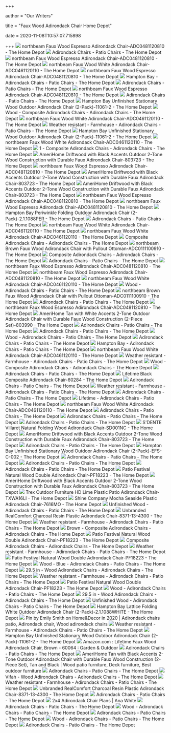 +++
        
author = "Our Writers"
        
title = "Faux Wood Adirondack Chair Home Depot"
        
date = 2020-11-08T10:57:07.715898
        
+++
[ ![](https://images.homedepot-static.com/productImages/1e3a13c7-1795-4ee7-9e5f-2b781ba8ce3d/svn/northbeam-composite-adirondack-chairs-adc0481120810-64_1000.jpg)](https://images.homedepot-static.com/productImages/1e3a13c7-1795-4ee7-9e5f-2b781ba8ce3d/svn/northbeam-composite-adirondack-chairs-adc0481120810-64_1000.jpg) northbeam Faux Wood Espresso Adirondack Chair-ADC0481120810 - The Home Depot
[ ![](https://images.homedepot-static.com/catalog/productImages/300/af/afb15c5c-dd18-4c7d-b7ea-31a19c0b827a_300.jpg)](https://images.homedepot-static.com/catalog/productImages/300/af/afb15c5c-dd18-4c7d-b7ea-31a19c0b827a_300.jpg) Adirondack Chairs - Patio Chairs - The Home Depot
[ ![](https://images.homedepot-static.com/productImages/ea274515-37ce-44b9-9635-25f23ca36b78/svn/northbeam-composite-adirondack-chairs-adc0481120810-c3_600.jpg)](https://images.homedepot-static.com/productImages/ea274515-37ce-44b9-9635-25f23ca36b78/svn/northbeam-composite-adirondack-chairs-adc0481120810-c3_600.jpg) northbeam Faux Wood Espresso Adirondack Chair-ADC0481120810 - The Home Depot
[ ![](https://images.homedepot-static.com/productImages/e34ae361-f6d9-4c15-92f3-13f2126193b4/svn/northbeam-composite-adirondack-chairs-adc0461120110-64_1000.jpg)](https://images.homedepot-static.com/productImages/e34ae361-f6d9-4c15-92f3-13f2126193b4/svn/northbeam-composite-adirondack-chairs-adc0461120110-64_1000.jpg) northbeam Faux Wood White Adirondack Chair-ADC0461120110 - The Home Depot
[ ![](https://images.homedepot-static.com/productImages/86dc78d2-b173-4ab1-9303-064646437f48/svn/northbeam-composite-adirondack-chairs-adc0481120810-4f_600.jpg)](https://images.homedepot-static.com/productImages/86dc78d2-b173-4ab1-9303-064646437f48/svn/northbeam-composite-adirondack-chairs-adc0481120810-4f_600.jpg) northbeam Faux Wood Espresso Adirondack Chair-ADC0481120810 - The Home Depot
[ ![](https://images.homedepot-static.com/productImages/d3f26095-4283-47a0-96fc-fa6252ffd7e6/svn/hampton-bay-wood-adirondack-chairs-2-1-1088red-64_1000.jpg)](https://images.homedepot-static.com/productImages/d3f26095-4283-47a0-96fc-fa6252ffd7e6/svn/hampton-bay-wood-adirondack-chairs-2-1-1088red-64_1000.jpg) Hampton Bay - Adirondack Chairs - Patio Chairs - The Home Depot
[ ![](https://images.homedepot-static.com/productImages/3bdc7265-0f4a-4e32-8c3d-fccfb485f7d0/svn/leisure-season-plastic-adirondack-chairs-ac7105-64_400.jpg)](https://images.homedepot-static.com/productImages/3bdc7265-0f4a-4e32-8c3d-fccfb485f7d0/svn/leisure-season-plastic-adirondack-chairs-ac7105-64_400.jpg) Adirondack Chairs - Patio Chairs - The Home Depot
[ ![](https://images.homedepot-static.com/productImages/ae18b496-51f4-434a-849c-a54bddec9f5a/svn/northbeam-composite-adirondack-chairs-adc0481120810-44_600.jpg)](https://images.homedepot-static.com/productImages/ae18b496-51f4-434a-849c-a54bddec9f5a/svn/northbeam-composite-adirondack-chairs-adc0481120810-44_600.jpg) northbeam Faux Wood Espresso Adirondack Chair-ADC0481120810 - The Home Depot
[ ![](https://images.homedepot-static.com/productImages/bda8c396-7366-4e8a-8454-0d6d3f58ffa5/svn/keter-plastic-adirondack-chairs-246668-64_400.jpg)](https://images.homedepot-static.com/productImages/bda8c396-7366-4e8a-8454-0d6d3f58ffa5/svn/keter-plastic-adirondack-chairs-246668-64_400.jpg) Adirondack Chairs - Patio Chairs - The Home Depot
[ ![](https://images.homedepot-static.com/productImages/cd1a9e24-c92d-42f2-a282-131ded1dead9/svn/hampton-bay-wood-adirondack-chairs-11061-2-64_600.jpg)](https://images.homedepot-static.com/productImages/cd1a9e24-c92d-42f2-a282-131ded1dead9/svn/hampton-bay-wood-adirondack-chairs-11061-2-64_600.jpg) Hampton Bay Unfinished Stationary Wood Outdoor Adirondack Chair  (2-Pack)-11061-2 - The Home Depot
[ ![](https://images.homedepot-static.com/productImages/30ec2271-fbd4-4975-8fdf-58843939282f/svn/composite-adirondack-chairs-adc0111100910-64_400.jpg)](https://images.homedepot-static.com/productImages/30ec2271-fbd4-4975-8fdf-58843939282f/svn/composite-adirondack-chairs-adc0111100910-64_400.jpg) Wood - Composite Adirondack Chairs - Adirondack Chairs - The Home Depot
[ ![](https://images.homedepot-static.com/productImages/f8368d52-a9f8-488f-a9af-96659050c297/svn/northbeam-composite-adirondack-chairs-adc0461120110-c3_600.jpg)](https://images.homedepot-static.com/productImages/f8368d52-a9f8-488f-a9af-96659050c297/svn/northbeam-composite-adirondack-chairs-adc0461120110-c3_600.jpg) northbeam Faux Wood White Adirondack Chair-ADC0461120110 - The Home Depot
[ ![](https://images.homedepot-static.com/productImages/d735a4a7-d0f8-4880-923b-cfc4e3e3ad15/svn/trex-outdoor-furniture-plastic-adirondack-chairs-txa15vl-64_1000.jpg)](https://images.homedepot-static.com/productImages/d735a4a7-d0f8-4880-923b-cfc4e3e3ad15/svn/trex-outdoor-furniture-plastic-adirondack-chairs-txa15vl-64_1000.jpg) Weather resistant - Farmhouse - Adirondack Chairs - Patio Chairs - The Home  Depot
[ ![](https://images.homedepot-static.com/productImages/96dcbaff-c2a8-4cab-940b-59f4e4e656a1/svn/hampton-bay-wood-adirondack-chairs-11061-2-40_600.jpg)](https://images.homedepot-static.com/productImages/96dcbaff-c2a8-4cab-940b-59f4e4e656a1/svn/hampton-bay-wood-adirondack-chairs-11061-2-40_600.jpg) Hampton Bay Unfinished Stationary Wood Outdoor Adirondack Chair  (2-Pack)-11061-2 - The Home Depot
[ ![](https://images.homedepot-static.com/productImages/8115d057-eb6b-42a4-8f38-089592d7ca18/svn/northbeam-composite-adirondack-chairs-adc0461120110-44_600.jpg)](https://images.homedepot-static.com/productImages/8115d057-eb6b-42a4-8f38-089592d7ca18/svn/northbeam-composite-adirondack-chairs-adc0461120110-44_600.jpg) northbeam Faux Wood White Adirondack Chair-ADC0461120110 - The Home Depot
[ ![](https://images.homedepot-static.com/productImages/984e542b-02c1-46ce-9eea-c88e75eebbf0/svn/s-dente-composite-adirondack-chairs-sd001wn-64_1000.jpg)](https://images.homedepot-static.com/productImages/984e542b-02c1-46ce-9eea-c88e75eebbf0/svn/s-dente-composite-adirondack-chairs-sd001wn-64_1000.jpg) 1 - Composite Adirondack Chairs - Adirondack Chairs - The Home Depot
[ ![](https://images.homedepot-static.com/productImages/d3d0d77e-44f0-4826-926e-932753bd3e68/svn/amerihome-composite-adirondack-chairs-803723-64_600.jpg)](https://images.homedepot-static.com/productImages/d3d0d77e-44f0-4826-926e-932753bd3e68/svn/amerihome-composite-adirondack-chairs-803723-64_600.jpg) AmeriHome Driftwood with Black Accents Outdoor 2-Tone Wood Construction  with Durable Faux Adirondack Chair-803723 - The Home Depot
[ ![](https://images.homedepot-static.com/productImages/bc0d3682-b1b2-472d-a480-56d0c5890ef2/svn/northbeam-composite-adirondack-chairs-adc0481120810-fa_600.jpg)](https://images.homedepot-static.com/productImages/bc0d3682-b1b2-472d-a480-56d0c5890ef2/svn/northbeam-composite-adirondack-chairs-adc0481120810-fa_600.jpg) northbeam Faux Wood Espresso Adirondack Chair-ADC0481120810 - The Home Depot
[ ![](https://images.homedepot-static.com/productImages/4e1248f7-e521-4433-b506-079cdd50698c/svn/amerihome-composite-adirondack-chairs-803723-c3_600.jpg)](https://images.homedepot-static.com/productImages/4e1248f7-e521-4433-b506-079cdd50698c/svn/amerihome-composite-adirondack-chairs-803723-c3_600.jpg) AmeriHome Driftwood with Black Accents Outdoor 2-Tone Wood Construction  with Durable Faux Adirondack Chair-803723 - The Home Depot
[ ![](https://images.homedepot-static.com/productImages/32c61dff-9e31-47e4-bd82-0e8c9eed6e01/svn/amerihome-composite-adirondack-chairs-803723-31_600.jpg)](https://images.homedepot-static.com/productImages/32c61dff-9e31-47e4-bd82-0e8c9eed6e01/svn/amerihome-composite-adirondack-chairs-803723-31_600.jpg) AmeriHome Driftwood with Black Accents Outdoor 2-Tone Wood Construction  with Durable Faux Adirondack Chair-803723 - The Home Depot
[ ![](https://images.homedepot-static.com/productImages/62f7ba04-b464-480a-9c6e-3da2aa88cd12/svn/northbeam-composite-adirondack-chairs-adc0481120810-66_600.jpg)](https://images.homedepot-static.com/productImages/62f7ba04-b464-480a-9c6e-3da2aa88cd12/svn/northbeam-composite-adirondack-chairs-adc0481120810-66_600.jpg) northbeam Faux Wood Espresso Adirondack Chair-ADC0481120810 - The Home Depot
[ ![](https://images.homedepot-static.com/productImages/834b986d-6fc2-4041-a6ce-1d5f4cd109b8/svn/northbeam-composite-adirondack-chairs-adc0481120810-76_600.jpg)](https://images.homedepot-static.com/productImages/834b986d-6fc2-4041-a6ce-1d5f4cd109b8/svn/northbeam-composite-adirondack-chairs-adc0481120810-76_600.jpg) northbeam Faux Wood Espresso Adirondack Chair-ADC0481120810 - The Home Depot
[ ![](https://images.homedepot-static.com/productImages/6aeb58f6-50c4-4295-97d8-4c4ad470ce0a/svn/hampton-bay-wood-adirondack-chairs-2-1-1088per-64_600.jpg)](https://images.homedepot-static.com/productImages/6aeb58f6-50c4-4295-97d8-4c4ad470ce0a/svn/hampton-bay-wood-adirondack-chairs-2-1-1088per-64_600.jpg) Hampton Bay Periwinkle Folding Outdoor Adirondack Chair  (2-Pack)-2.1.1088PER - The Home Depot
[ ![](https://images.homedepot-static.com/catalog/productImages/300/79/79f5a408-c00f-4606-a85d-cb8526e9dbea_300.jpg)](https://images.homedepot-static.com/catalog/productImages/300/79/79f5a408-c00f-4606-a85d-cb8526e9dbea_300.jpg) Adirondack Chairs - Patio Chairs - The Home Depot
[ ![](https://images.homedepot-static.com/productImages/036d68f3-a0db-4f99-9590-8f1b9d2d7f2b/svn/northbeam-composite-adirondack-chairs-adc0461120110-1f_600.jpg)](https://images.homedepot-static.com/productImages/036d68f3-a0db-4f99-9590-8f1b9d2d7f2b/svn/northbeam-composite-adirondack-chairs-adc0461120110-1f_600.jpg) northbeam Faux Wood White Adirondack Chair-ADC0461120110 - The Home Depot
[ ![](https://images.homedepot-static.com/productImages/658fab67-751d-4c5c-ae4c-95ffd688db0d/svn/northbeam-composite-adirondack-chairs-adc0461120110-4f_600.jpg)](https://images.homedepot-static.com/productImages/658fab67-751d-4c5c-ae4c-95ffd688db0d/svn/northbeam-composite-adirondack-chairs-adc0461120110-4f_600.jpg) northbeam Faux Wood White Adirondack Chair-ADC0461120110 - The Home Depot
[ ![](https://images.homedepot-static.com/productImages/6f0d78ad-79c2-4b9d-9994-51c7e80a94f1/svn/patio-sense-composite-adirondack-chairs-62430-64_1000.jpg)](https://images.homedepot-static.com/productImages/6f0d78ad-79c2-4b9d-9994-51c7e80a94f1/svn/patio-sense-composite-adirondack-chairs-62430-64_1000.jpg) Composite Adirondack Chairs - Adirondack Chairs - The Home Depot
[ ![](https://images.homedepot-static.com/productImages/1f33d3d1-0c55-4ea0-84ba-5e96380f8f76/svn/composite-adirondack-chairs-adc0111100910-c3_600.jpg)](https://images.homedepot-static.com/productImages/1f33d3d1-0c55-4ea0-84ba-5e96380f8f76/svn/composite-adirondack-chairs-adc0111100910-c3_600.jpg) northbeam Brown Faux Wood Adirondack Chair with Pullout  Ottoman-ADC0111100910 - The Home Depot
[ ![](https://images.homedepot-static.com/productImages/4474d2d6-db8b-4584-a0ed-d05071c41446/svn/island-retreat-composite-adirondack-chairs-nu3222tk-64_1000.jpg)](https://images.homedepot-static.com/productImages/4474d2d6-db8b-4584-a0ed-d05071c41446/svn/island-retreat-composite-adirondack-chairs-nu3222tk-64_1000.jpg) Composite Adirondack Chairs - Adirondack Chairs - The Home Depot
[ ![](https://images.homedepot-static.com/productImages/b9cd4854-925d-4ca4-be69-0054357c44b8/svn/shine-company-wood-adirondack-chairs-4617n-64_400.jpg)](https://images.homedepot-static.com/productImages/b9cd4854-925d-4ca4-be69-0054357c44b8/svn/shine-company-wood-adirondack-chairs-4617n-64_400.jpg) Adirondack Chairs - Patio Chairs - The Home Depot
[ ![](https://images.homedepot-static.com/productImages/6b77312d-3f46-49af-8d19-7702de0ac482/svn/durogreen-plastic-adirondack-chairs-tac80202pkwh-64_300.jpg)](https://images.homedepot-static.com/productImages/6b77312d-3f46-49af-8d19-7702de0ac482/svn/durogreen-plastic-adirondack-chairs-tac80202pkwh-64_300.jpg) northbeam Faux Wood Espresso Adirondack Chair-ADC0481120810 - The Home Depot
[ ![](https://images.homedepot-static.com/productImages/0a2b02a9-7ec0-4328-98a7-df4a7ea6aaad/svn/northbeam-composite-adirondack-chairs-adc0481120810-1f_600.jpg)](https://images.homedepot-static.com/productImages/0a2b02a9-7ec0-4328-98a7-df4a7ea6aaad/svn/northbeam-composite-adirondack-chairs-adc0481120810-1f_600.jpg) northbeam Faux Wood Espresso Adirondack Chair-ADC0481120810 - The Home Depot
[ ![](https://images.homedepot-static.com/productImages/ee7c9af9-9845-455d-ae0b-4de5db7158d2/svn/northbeam-composite-adirondack-chairs-adc0461120110-76_600.jpg)](https://images.homedepot-static.com/productImages/ee7c9af9-9845-455d-ae0b-4de5db7158d2/svn/northbeam-composite-adirondack-chairs-adc0461120110-76_600.jpg) northbeam Faux Wood White Adirondack Chair-ADC0461120110 - The Home Depot
[ ![](https://images.homedepot-static.com/catalog/productImages/300/88/88820259-6733-4a39-b384-ae8060fd5621_300.jpg)](https://images.homedepot-static.com/catalog/productImages/300/88/88820259-6733-4a39-b384-ae8060fd5621_300.jpg) Wood - Adirondack Chairs - Patio Chairs - The Home Depot
[ ![](https://images.homedepot-static.com/productImages/48ef7dd5-3bbe-44ce-8b57-7214e29b80a0/svn/composite-adirondack-chairs-adc0111100910-4f_600.jpg)](https://images.homedepot-static.com/productImages/48ef7dd5-3bbe-44ce-8b57-7214e29b80a0/svn/composite-adirondack-chairs-adc0111100910-4f_600.jpg) northbeam Brown Faux Wood Adirondack Chair with Pullout  Ottoman-ADC0111100910 - The Home Depot
[ ![](https://images.homedepot-static.com/productImages/f2d42998-2ad8-4d52-8b5b-9d48c3d2594d/svn/polywood-plastic-adirondack-chairs-ad220bl-64_400.jpg)](https://images.homedepot-static.com/productImages/f2d42998-2ad8-4d52-8b5b-9d48c3d2594d/svn/polywood-plastic-adirondack-chairs-ad220bl-64_400.jpg) Adirondack Chairs - Patio Chairs - The Home Depot
[ ![](https://images.homedepot-static.com/productImages/24d7d04b-93dc-4960-b300-b0f135528533/svn/american-furniture-classics-composite-adirondack-chairs-519lgb-64_300.jpg)](https://images.homedepot-static.com/productImages/24d7d04b-93dc-4960-b300-b0f135528533/svn/american-furniture-classics-composite-adirondack-chairs-519lgb-64_300.jpg) northbeam Faux Wood Espresso Adirondack Chair-ADC0481120810 - The Home Depot
[ ![](https://images.homedepot-static.com/productImages/f35e1dcc-1aa0-4988-9f57-a978a238dcda/svn/tan-and-white-amerihome-accent-chairs-803990-64_600.jpg)](https://images.homedepot-static.com/productImages/f35e1dcc-1aa0-4988-9f57-a978a238dcda/svn/tan-and-white-amerihome-accent-chairs-803990-64_600.jpg) AmeriHome Tan with White Accents 2-Tone Outdoor Adirondack Chair with  Durable Faux Wood Construction (2-Piece Set)-803990 - The Home Depot
[ ![](https://images.homedepot-static.com/productImages/2c067d4e-512d-4020-835b-3261caf7a64a/svn/walker-edison-furniture-company-wood-adirondack-chairs-hdwacdb-64_400.jpg)](https://images.homedepot-static.com/productImages/2c067d4e-512d-4020-835b-3261caf7a64a/svn/walker-edison-furniture-company-wood-adirondack-chairs-hdwacdb-64_400.jpg) Adirondack Chairs - Patio Chairs - The Home Depot
[ ![](https://images.homedepot-static.com/productImages/f3ecf267-22b8-4c91-b6e2-830cd25239f9/svn/highwood-plastic-adirondack-chairs-ad-chl1-tau-e4_400.jpg)](https://images.homedepot-static.com/productImages/f3ecf267-22b8-4c91-b6e2-830cd25239f9/svn/highwood-plastic-adirondack-chairs-ad-chl1-tau-e4_400.jpg) Adirondack Chairs - Patio Chairs - The Home Depot
[ ![](https://images.homedepot-static.com/catalog/productImages/300/2e/2ed43931-9733-431d-a766-f64ab2b180a3_300.jpg)](https://images.homedepot-static.com/catalog/productImages/300/2e/2ed43931-9733-431d-a766-f64ab2b180a3_300.jpg) Wood - Adirondack Chairs - Patio Chairs - The Home Depot
[ ![](https://images.homedepot-static.com/productImages/351e15df-9f39-467f-9a8e-b97e6c2c8f26/svn/outsunny-wood-adirondack-chairs-84b-285rd-64_400.jpg)](https://images.homedepot-static.com/productImages/351e15df-9f39-467f-9a8e-b97e6c2c8f26/svn/outsunny-wood-adirondack-chairs-84b-285rd-64_400.jpg) Adirondack Chairs - Patio Chairs - The Home Depot
[ ![](https://images.homedepot-static.com/productImages/065cb4ef-d3af-4e65-9c2f-7296e9d8b344/svn/hampton-bay-wood-adirondack-chairs-2-1-1088gra-64_1000.jpg)](https://images.homedepot-static.com/productImages/065cb4ef-d3af-4e65-9c2f-7296e9d8b344/svn/hampton-bay-wood-adirondack-chairs-2-1-1088gra-64_1000.jpg) Hampton Bay - Adirondack Chairs - Patio Chairs - The Home Depot
[ ![](https://images.homedepot-static.com/productImages/b1f4e114-3805-44b7-be19-c400f63a5f1a/svn/northbeam-composite-adirondack-chairs-adc0461120110-66_600.jpg)](https://images.homedepot-static.com/productImages/b1f4e114-3805-44b7-be19-c400f63a5f1a/svn/northbeam-composite-adirondack-chairs-adc0461120110-66_600.jpg) northbeam Faux Wood White Adirondack Chair-ADC0461120110 - The Home Depot
[ ![](https://images.homedepot-static.com/productImages/46c88817-fc9a-4f5b-a7eb-a13e9b7e8e04/svn/hanover-plastic-adirondack-chairs-hvlnr10wh-64_1000.jpg)](https://images.homedepot-static.com/productImages/46c88817-fc9a-4f5b-a7eb-a13e9b7e8e04/svn/hanover-plastic-adirondack-chairs-hvlnr10wh-64_1000.jpg) Weather resistant - Farmhouse - Adirondack Chairs - Patio Chairs - The Home  Depot
[ ![](https://images.homedepot-static.com/productImages/6795049c-1522-4a48-990e-e9e28c952453/svn/lakeland-mills-composite-adirondack-chairs-cfu129-64_400.jpg)](https://images.homedepot-static.com/productImages/6795049c-1522-4a48-990e-e9e28c952453/svn/lakeland-mills-composite-adirondack-chairs-cfu129-64_400.jpg) Wood - Composite Adirondack Chairs - Adirondack Chairs - The Home Depot
[ ![](https://images.homedepot-static.com/productImages/cb1abe21-5382-492b-b8ee-f2a3a02306b4/svn/polywood-plastic-adirondack-chairs-ad440gy-e4_400.jpg)](https://images.homedepot-static.com/productImages/cb1abe21-5382-492b-b8ee-f2a3a02306b4/svn/polywood-plastic-adirondack-chairs-ad440gy-e4_400.jpg) Adirondack Chairs - Patio Chairs - The Home Depot
[ ![](https://images.homedepot-static.com/productImages/584da9a4-69fc-475c-89ab-3e53df11de48/svn/lifetime-composite-adirondack-chairs-60284-64_600.jpg)](https://images.homedepot-static.com/productImages/584da9a4-69fc-475c-89ab-3e53df11de48/svn/lifetime-composite-adirondack-chairs-60284-64_600.jpg) Lifetime Black Composite Adirondack Chair-60284 - The Home Depot
[ ![](https://images.homedepot-static.com/productImages/adfc2340-78f2-417f-9f6a-a796c793c021/svn/highwood-plastic-adirondack-chairs-ad-chrad02-red-e4_400.jpg)](https://images.homedepot-static.com/productImages/adfc2340-78f2-417f-9f6a-a796c793c021/svn/highwood-plastic-adirondack-chairs-ad-chrad02-red-e4_400.jpg) Adirondack Chairs - Patio Chairs - The Home Depot
[ ![](https://images.homedepot-static.com/productImages/fab47eec-6dbd-4c3f-b353-bcd506b26720/svn/cambridge-casual-wood-adirondack-chairs-hd-240309t-64_1000.jpg)](https://images.homedepot-static.com/productImages/fab47eec-6dbd-4c3f-b353-bcd506b26720/svn/cambridge-casual-wood-adirondack-chairs-hd-240309t-64_1000.jpg) Weather resistant - Farmhouse - Adirondack Chairs - Patio Chairs - The Home  Depot
[ ![](https://images.homedepot-static.com/productImages/0d6ee8b7-d216-4c98-bd72-1d796d5a1f5b/svn/durogreen-plastic-adirondack-chairs-tac8020aoww-64_400.jpg)](https://images.homedepot-static.com/productImages/0d6ee8b7-d216-4c98-bd72-1d796d5a1f5b/svn/durogreen-plastic-adirondack-chairs-tac8020aoww-64_400.jpg) Adirondack Chairs - Patio Chairs - The Home Depot
[ ![](https://images.homedepot-static.com/productImages/4e42409b-e412-4dbf-915c-22fae180624f/svn/lifetime-composite-adirondack-chairs-60294-64_400.jpg)](https://images.homedepot-static.com/productImages/4e42409b-e412-4dbf-915c-22fae180624f/svn/lifetime-composite-adirondack-chairs-60294-64_400.jpg) Lifetime - Adirondack Chairs - Patio Chairs - The Home Depot
[ ![](https://images.homedepot-static.com/productImages/67a71615-39c0-47a4-b093-b688bacb53c4/svn/northbeam-composite-adirondack-chairs-adc0461120110-fa_600.jpg)](https://images.homedepot-static.com/productImages/67a71615-39c0-47a4-b093-b688bacb53c4/svn/northbeam-composite-adirondack-chairs-adc0461120110-fa_600.jpg) northbeam Faux Wood White Adirondack Chair-ADC0461120110 - The Home Depot
[ ![](https://images.homedepot-static.com/productImages/7c265ee0-698f-44d8-8440-3e3511716762/svn/noble-house-wood-adirondack-chairs-40720-64_400.jpg)](https://images.homedepot-static.com/productImages/7c265ee0-698f-44d8-8440-3e3511716762/svn/noble-house-wood-adirondack-chairs-40720-64_400.jpg) Adirondack Chairs - Patio Chairs - The Home Depot
[ ![](https://images.homedepot-static.com/productImages/b5c60503-860c-4287-8d36-eb938be7af83/svn/durogreen-plastic-adirondack-chairs-br3529bl-64_400.jpg)](https://images.homedepot-static.com/productImages/b5c60503-860c-4287-8d36-eb938be7af83/svn/durogreen-plastic-adirondack-chairs-br3529bl-64_400.jpg) Adirondack Chairs - Patio Chairs - The Home Depot
[ ![](https://images.homedepot-static.com/productImages/8a9facbd-b610-4b52-ba10-7760614dfae3/svn/durogreen-plastic-adirondack-chairs-tac80204pkblww-64_400.jpg)](https://images.homedepot-static.com/productImages/8a9facbd-b610-4b52-ba10-7760614dfae3/svn/durogreen-plastic-adirondack-chairs-tac80204pkblww-64_400.jpg) Adirondack Chairs - Patio Chairs - The Home Depot
[ ![](https://images.homedepot-static.com/productImages/42405586-344f-4698-8bb5-341e8d338f5c/svn/s-dente-composite-adirondack-chairs-sd001nc-64_600.jpg)](https://images.homedepot-static.com/productImages/42405586-344f-4698-8bb5-341e8d338f5c/svn/s-dente-composite-adirondack-chairs-sd001nc-64_600.jpg) S'DENTE Villaret Natural Folding Wood Adirondack Chair-SD001NC - The Home  Depot
[ ![](https://images.homedepot-static.com/productImages/46b6819e-1307-484d-9a39-ba255c675d9c/svn/amerihome-composite-adirondack-chairs-803723-4f_600.jpg)](https://images.homedepot-static.com/productImages/46b6819e-1307-484d-9a39-ba255c675d9c/svn/amerihome-composite-adirondack-chairs-803723-4f_600.jpg) AmeriHome Driftwood with Black Accents Outdoor 2-Tone Wood Construction  with Durable Faux Adirondack Chair-803723 - The Home Depot
[ ![](https://images.homedepot-static.com/productImages/75bed864-77f6-437c-aa9b-d924463da4c7/svn/w-unlimited-wood-adirondack-chairs-sw1912rd-64_400.jpg)](https://images.homedepot-static.com/productImages/75bed864-77f6-437c-aa9b-d924463da4c7/svn/w-unlimited-wood-adirondack-chairs-sw1912rd-64_400.jpg) Adirondack Chairs - Patio Chairs - The Home Depot
[ ![](https://images.homedepot-static.com/productImages/0232f5d8-cf4a-44d8-9d44-65d27461fcdf/svn/hampton-bay-wood-adirondack-chairs-efs-c-002-64_600.jpg)](https://images.homedepot-static.com/productImages/0232f5d8-cf4a-44d8-9d44-65d27461fcdf/svn/hampton-bay-wood-adirondack-chairs-efs-c-002-64_600.jpg) Hampton Bay Unfinished Stationary Wood Outdoor Adirondack Chair  (2-Pack)-EFS-C-002 - The Home Depot
[ ![](https://images.homedepot-static.com/productImages/ca5a7ea9-af02-4511-bbf0-22fc0c03532f/svn/wood-adirondack-chairs-0102hh21pa-e4_400.jpg)](https://images.homedepot-static.com/productImages/ca5a7ea9-af02-4511-bbf0-22fc0c03532f/svn/wood-adirondack-chairs-0102hh21pa-e4_400.jpg) Adirondack Chairs - Patio Chairs - The Home Depot
[ ![](https://images.homedepot-static.com/productImages/360d8be5-9867-4dfe-9d7c-b53aed74563e/svn/northbeam-plastic-adirondack-chairs-adc0561120810-64_400.jpg)](https://images.homedepot-static.com/productImages/360d8be5-9867-4dfe-9d7c-b53aed74563e/svn/northbeam-plastic-adirondack-chairs-adc0561120810-64_400.jpg) Adirondack Chairs - Patio Chairs - The Home Depot
[ ![](https://images.homedepot-static.com/productImages/8beeb326-b861-4d21-8c35-3275a8c048f3/svn/highwood-plastic-adirondack-chairs-ad-king1-tau-64_400.jpg)](https://images.homedepot-static.com/productImages/8beeb326-b861-4d21-8c35-3275a8c048f3/svn/highwood-plastic-adirondack-chairs-ad-king1-tau-64_400.jpg) Adirondack Chairs - Patio Chairs - The Home Depot
[ ![](https://images.homedepot-static.com/productImages/62d35f04-79ae-4c65-a008-ab22a2b0dbe4/svn/patio-festival-wood-adirondack-chairs-pf18223-64_1000.jpg)](https://images.homedepot-static.com/productImages/62d35f04-79ae-4c65-a008-ab22a2b0dbe4/svn/patio-festival-wood-adirondack-chairs-pf18223-64_1000.jpg) Patio Festival Natural Wood Double Adirondack Chair-PF18223 - The Home Depot
[ ![](https://images.homedepot-static.com/productImages/9d86fff7-ef3d-4757-84f4-9ed76200bb38/svn/amerihome-composite-adirondack-chairs-803723-1f_600.jpg)](https://images.homedepot-static.com/productImages/9d86fff7-ef3d-4757-84f4-9ed76200bb38/svn/amerihome-composite-adirondack-chairs-803723-1f_600.jpg) AmeriHome Driftwood with Black Accents Outdoor 2-Tone Wood Construction  with Durable Faux Adirondack Chair-803723 - The Home Depot
[ ![](https://images.homedepot-static.com/productImages/a2622601-3f09-498a-b9bf-bb331805d2d1/svn/trex-outdoor-furniture-plastic-adirondack-chairs-txwa16li-64_1000.jpg)](https://images.homedepot-static.com/productImages/a2622601-3f09-498a-b9bf-bb331805d2d1/svn/trex-outdoor-furniture-plastic-adirondack-chairs-txwa16li-64_1000.jpg) Trex Outdoor Furniture HD Lime Plastic Patio Adirondack Chair-TXWA16LI -  The Home Depot
[ ![](https://images.homedepot-static.com/productImages/c8995940-daba-4e8f-8f5e-6d7f925e58fd/svn/shine-company-composite-adirondack-chairs-7616mo-64_600.jpg)](https://images.homedepot-static.com/productImages/c8995940-daba-4e8f-8f5e-6d7f925e58fd/svn/shine-company-composite-adirondack-chairs-7616mo-64_600.jpg) Shine Company Mocha Seaside Plastic Adirondack Chair-7616MO - The Home Depot
[ ![](https://images.homedepot-static.com/productImages/bdfdb1d6-3e9b-4b81-8f3e-6c69036605be/svn/casainc-wood-adirondack-chairs-wf-op70302or-64_400.jpg)](https://images.homedepot-static.com/productImages/bdfdb1d6-3e9b-4b81-8f3e-6c69036605be/svn/casainc-wood-adirondack-chairs-wf-op70302or-64_400.jpg) Unfinished Wood - Adirondack Chairs - Patio Chairs - The Home Depot
[ ![](https://images.homedepot-static.com/productImages/b576be5d-d430-453e-8b44-b073e6d1c176/svn/plastic-adirondack-chairs-8371-13-4300-64_1000.jpg)](https://images.homedepot-static.com/productImages/b576be5d-d430-453e-8b44-b073e6d1c176/svn/plastic-adirondack-chairs-8371-13-4300-64_1000.jpg) Unbranded RealComfort Charcoal Resin Plastic Adirondack Chair-8371-13-4300  - The Home Depot
[ ![](https://images.homedepot-static.com/productImages/6f26ac02-70ed-4ee2-b60a-30a4436fbe2c/svn/sunnydaze-decor-wood-adirondack-chairs-ieo-010-64_400.jpg)](https://images.homedepot-static.com/productImages/6f26ac02-70ed-4ee2-b60a-30a4436fbe2c/svn/sunnydaze-decor-wood-adirondack-chairs-ieo-010-64_400.jpg) Weather resistant - Farmhouse - Adirondack Chairs - Patio Chairs - The Home  Depot
[ ![](https://images.homedepot-static.com/productImages/7a69fc72-fded-42e1-b28d-de021ad67989/svn/s-dente-composite-adirondack-chairs-sd001db-64_1000.jpg)](https://images.homedepot-static.com/productImages/7a69fc72-fded-42e1-b28d-de021ad67989/svn/s-dente-composite-adirondack-chairs-sd001db-64_1000.jpg) Brown - Composite Adirondack Chairs - Adirondack Chairs - The Home Depot
[ ![](https://images.homedepot-static.com/productImages/a40361bf-3a93-4980-ad61-a3c016eeea80/svn/patio-festival-wood-adirondack-chairs-pf18223-4f_600.jpg)](https://images.homedepot-static.com/productImages/a40361bf-3a93-4980-ad61-a3c016eeea80/svn/patio-festival-wood-adirondack-chairs-pf18223-4f_600.jpg) Patio Festival Natural Wood Double Adirondack Chair-PF18223 - The Home Depot
[ ![](https://images.homedepot-static.com/productImages/10e3b372-5586-4f3d-b2ba-6465b2f3f6b5/svn/island-umbrella-composite-adirondack-chairs-nu3222-64_1000.jpg)](https://images.homedepot-static.com/productImages/10e3b372-5586-4f3d-b2ba-6465b2f3f6b5/svn/island-umbrella-composite-adirondack-chairs-nu3222-64_1000.jpg) Composite Adirondack Chairs - Adirondack Chairs - The Home Depot
[ ![](https://images.homedepot-static.com/productImages/76cdce35-423a-40f7-9582-b9bd94a89900/svn/cambridge-casual-wood-adirondack-chairs-hd-240275a-gy-64_1000.jpg)](https://images.homedepot-static.com/productImages/76cdce35-423a-40f7-9582-b9bd94a89900/svn/cambridge-casual-wood-adirondack-chairs-hd-240275a-gy-64_1000.jpg) Weather resistant - Farmhouse - Adirondack Chairs - Patio Chairs - The Home  Depot
[ ![](https://images.homedepot-static.com/productImages/50991869-1c3f-4a9b-b7ea-b399928830a4/svn/patio-festival-wood-adirondack-chairs-pf18223-76_600.jpg)](https://images.homedepot-static.com/productImages/50991869-1c3f-4a9b-b7ea-b399928830a4/svn/patio-festival-wood-adirondack-chairs-pf18223-76_600.jpg) Patio Festival Natural Wood Double Adirondack Chair-PF18223 - The Home Depot
[ ![](https://images.homedepot-static.com/productImages/30ea9939-d272-43f8-bd8f-9ddb1ea5af5c/svn/wood-adirondack-chairs-0102hh21pa-64_400.jpg)](https://images.homedepot-static.com/productImages/30ea9939-d272-43f8-bd8f-9ddb1ea5af5c/svn/wood-adirondack-chairs-0102hh21pa-64_400.jpg) Wood - Blue - Adirondack Chairs - Patio Chairs - The Home Depot
[ ![](https://images.homedepot-static.com/productImages/8dde34b4-36ed-4a37-beca-8d3a820d1ef0/svn/noble-house-wood-adirondack-chairs-66974-64_400.jpg)](https://images.homedepot-static.com/productImages/8dde34b4-36ed-4a37-beca-8d3a820d1ef0/svn/noble-house-wood-adirondack-chairs-66974-64_400.jpg) 29.5 in - Wood Adirondack Chairs - Adirondack Chairs - The Home Depot
[ ![](https://images.homedepot-static.com/productImages/e4b01e31-655f-418f-87b5-06e2e4e800b7/svn/sunnydaze-decor-wood-adirondack-chairs-ieo-594-2pk-64_1000.jpg)](https://images.homedepot-static.com/productImages/e4b01e31-655f-418f-87b5-06e2e4e800b7/svn/sunnydaze-decor-wood-adirondack-chairs-ieo-594-2pk-64_1000.jpg) Weather resistant - Farmhouse - Adirondack Chairs - Patio Chairs - The Home  Depot
[ ![](https://images.homedepot-static.com/productImages/e710881e-4c22-49d6-9474-41bdff225d96/svn/patio-festival-wood-adirondack-chairs-pf18223-1f_600.jpg)](https://images.homedepot-static.com/productImages/e710881e-4c22-49d6-9474-41bdff225d96/svn/patio-festival-wood-adirondack-chairs-pf18223-1f_600.jpg) Patio Festival Natural Wood Double Adirondack Chair-PF18223 - The Home Depot
[ ![](https://images.homedepot-static.com/productImages/731dd3b6-ece6-42b8-9568-dc92079e9061/svn/shine-company-wood-adirondack-chairs-4621ew-64_400.jpg)](https://images.homedepot-static.com/productImages/731dd3b6-ece6-42b8-9568-dc92079e9061/svn/shine-company-wood-adirondack-chairs-4621ew-64_400.jpg) Wood - Adirondack Chairs - Patio Chairs - The Home Depot
[ ![](https://images.homedepot-static.com/productImages/93831adc-16f9-428e-9f46-cd338f7f2a23/svn/noble-house-wood-adirondack-chairs-8050-64_400.jpg)](https://images.homedepot-static.com/productImages/93831adc-16f9-428e-9f46-cd338f7f2a23/svn/noble-house-wood-adirondack-chairs-8050-64_400.jpg) 29.5 in - Wood Adirondack Chairs - Adirondack Chairs - The Home Depot
[ ![](https://images.homedepot-static.com/productImages/04ff01b8-3055-4509-a507-24693d265a3b/svn/patio-festival-wood-adirondack-chairs-pf18220-64_400.jpg)](https://images.homedepot-static.com/productImages/04ff01b8-3055-4509-a507-24693d265a3b/svn/patio-festival-wood-adirondack-chairs-pf18220-64_400.jpg) Unfinished Wood - Adirondack Chairs - Patio Chairs - The Home Depot
[ ![](https://images.homedepot-static.com/productImages/480ac697-9a16-4fcb-a1af-beb5a8465a38/svn/hampton-bay-wood-adirondack-chairs-2-1-1088white-64_1000.jpg)](https://images.homedepot-static.com/productImages/480ac697-9a16-4fcb-a1af-beb5a8465a38/svn/hampton-bay-wood-adirondack-chairs-2-1-1088white-64_1000.jpg) Hampton Bay Lattice Folding White Outdoor Adirondack Chair  (2-Pack)-2.1.1088WHITE - The Home Depot
[ ![](https://i.pinimg.com/originals/88/be/d3/88bed31fd91839dbff0fe85afa1027ce.jpg)](https://i.pinimg.com/originals/88/be/d3/88bed31fd91839dbff0fe85afa1027ce.jpg) Pin by Emily Smith on Home&Decor in 2020 | Adirondack chairs patio, Adirondack  chair, Wood adirondack chairs
[ ![](https://images.homedepot-static.com/productImages/f93f8a3f-9081-48a2-9b49-5fa2e636643c/svn/sunnydaze-decor-wood-adirondack-chairs-ieo-952-64_1000.jpg)](https://images.homedepot-static.com/productImages/f93f8a3f-9081-48a2-9b49-5fa2e636643c/svn/sunnydaze-decor-wood-adirondack-chairs-ieo-952-64_1000.jpg) Weather resistant - Farmhouse - Adirondack Chairs - Patio Chairs - The Home  Depot
[ ![](https://images.homedepot-static.com/productImages/636efd5b-0b40-4662-8bdb-5404819ce3de/svn/hampton-bay-wood-adirondack-chairs-11061-2-c3_600.jpg)](https://images.homedepot-static.com/productImages/636efd5b-0b40-4662-8bdb-5404819ce3de/svn/hampton-bay-wood-adirondack-chairs-11061-2-c3_600.jpg) Hampton Bay Unfinished Stationary Wood Outdoor Adirondack Chair  (2-Pack)-11061-2 - The Home Depot
[ ![](https://images-na.ssl-images-amazon.com/images/I/71wZTVgMtpL._AC_SY450_.jpg)](https://images-na.ssl-images-amazon.com/images/I/71wZTVgMtpL._AC_SY450_.jpg) Amazon.com : Lifetime Faux Wood Adirondack Chair, Brown - 60064 : Garden &  Outdoor
[ ![](https://images.homedepot-static.com/productImages/90c72ae7-d730-4b4c-b96f-47b8422967e3/svn/highwood-plastic-adirondack-chairs-ad-king1-tau-e4_400.jpg)](https://images.homedepot-static.com/productImages/90c72ae7-d730-4b4c-b96f-47b8422967e3/svn/highwood-plastic-adirondack-chairs-ad-king1-tau-e4_400.jpg) Adirondack Chairs - Patio Chairs - The Home Depot
[ ![](https://i.pinimg.com/originals/eb/5a/0f/eb5a0f49b832fbffd33751b3f00ba6c2.jpg)](https://i.pinimg.com/originals/eb/5a/0f/eb5a0f49b832fbffd33751b3f00ba6c2.jpg) AmeriHome Tan with Black Accents 2-Tone Outdoor Adirondack Chair with  Durable Faux Wood Construction (2-Piece Set), Tan and Black | Wood patio  furniture, Deck furniture, Best outdoor furniture
[ ![](https://images.homedepot-static.com/productImages/2d117b2d-c2f5-4b7c-b4a6-fe3fc54bef12/svn/durogreen-plastic-adirondack-chairs-tac80202pkww-64_400.jpg)](https://images.homedepot-static.com/productImages/2d117b2d-c2f5-4b7c-b4a6-fe3fc54bef12/svn/durogreen-plastic-adirondack-chairs-tac80202pkww-64_400.jpg) Adirondack Chairs - Patio Chairs - The Home Depot
[ ![](https://images.homedepot-static.com/productImages/26ceb677-efda-4017-bfed-1fdd07646007/svn/vifah-wood-adirondack-chairs-v1824-64_400_compressed.jpg)](https://images.homedepot-static.com/productImages/26ceb677-efda-4017-bfed-1fdd07646007/svn/vifah-wood-adirondack-chairs-v1824-64_400_compressed.jpg) Vifah - Wood Adirondack Chairs - Adirondack Chairs - The Home Depot
[ ![](https://images.homedepot-static.com/productImages/1a7938ab-d51b-4693-bf3b-5aedd347523f/svn/cambridge-casual-wood-adirondack-chairs-hd-240275a-64_1000.jpg)](https://images.homedepot-static.com/productImages/1a7938ab-d51b-4693-bf3b-5aedd347523f/svn/cambridge-casual-wood-adirondack-chairs-hd-240275a-64_1000.jpg) Weather resistant - Farmhouse - Adirondack Chairs - Patio Chairs - The Home  Depot
[ ![](https://images.homedepot-static.com/productImages/0e207fc8-e989-405c-b58b-18dd9cfeda1a/svn/plastic-adirondack-chairs-8371-13-4300-e1_600.jpg)](https://images.homedepot-static.com/productImages/0e207fc8-e989-405c-b58b-18dd9cfeda1a/svn/plastic-adirondack-chairs-8371-13-4300-e1_600.jpg) Unbranded RealComfort Charcoal Resin Plastic Adirondack Chair-8371-13-4300  - The Home Depot
[ ![](https://images.homedepot-static.com/productImages/2e882808-4d26-4f38-a205-f5e7b0b3a538/svn/durogreen-plastic-adirondack-chairs-sac8020bl-64_400.jpg)](https://images.homedepot-static.com/productImages/2e882808-4d26-4f38-a205-f5e7b0b3a538/svn/durogreen-plastic-adirondack-chairs-sac8020bl-64_400.jpg) Adirondack Chairs - Patio Chairs - The Home Depot
[ ![](https://www.ana-white.com/sites/default/files/ana-white-home-depot-adirondack-chair.jpg)](https://www.ana-white.com/sites/default/files/ana-white-home-depot-adirondack-chair.jpg) 2x4 Adirondack Chair Plans | Ana White
[ ![](https://images.homedepot-static.com/productImages/a08218b2-15a0-4409-a301-99edfdcceb2a/svn/highwood-plastic-adirondack-chairs-ad-chrad02-red-64_400.jpg)](https://images.homedepot-static.com/productImages/a08218b2-15a0-4409-a301-99edfdcceb2a/svn/highwood-plastic-adirondack-chairs-ad-chrad02-red-64_400.jpg) Adirondack Chairs - Patio Chairs - The Home Depot
[ ![](https://images.homedepot-static.com/productImages/5bb76059-7adb-4b05-966c-d420af0b3ccb/svn/w-unlimited-wood-adirondack-chairs-sw1912gsset2-64_400.jpg)](https://images.homedepot-static.com/productImages/5bb76059-7adb-4b05-966c-d420af0b3ccb/svn/w-unlimited-wood-adirondack-chairs-sw1912gsset2-64_400.jpg) Wood - Adirondack Chairs - Patio Chairs - The Home Depot
[ ![](https://images.homedepot-static.com/productImages/182d9b5e-63df-494c-b623-ef6a4b6ecef5/svn/trinity-plastic-adirondack-chairs-thbbr-3103-64_400.jpg)](https://images.homedepot-static.com/productImages/182d9b5e-63df-494c-b623-ef6a4b6ecef5/svn/trinity-plastic-adirondack-chairs-thbbr-3103-64_400.jpg) Adirondack Chairs - Patio Chairs - The Home Depot
[ ![](https://images.homedepot-static.com/productImages/f293fb33-9c30-4926-8e44-615c1b8a99dd/svn/noble-house-wood-adirondack-chairs-82964-64_400.jpg)](https://images.homedepot-static.com/productImages/f293fb33-9c30-4926-8e44-615c1b8a99dd/svn/noble-house-wood-adirondack-chairs-82964-64_400.jpg) Wood - Adirondack Chairs - Patio Chairs - The Home Depot
[ ![](https://images.homedepot-static.com/productImages/36ee5e5c-4fd0-4715-9b64-4ec7c3fb3b41/svn/luxeo-plastic-adirondack-chairs-lux-1519-wht-64_400.jpg)](https://images.homedepot-static.com/productImages/36ee5e5c-4fd0-4715-9b64-4ec7c3fb3b41/svn/luxeo-plastic-adirondack-chairs-lux-1519-wht-64_400.jpg) Adirondack Chairs - Patio Chairs - The Home Depot
